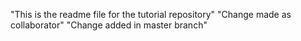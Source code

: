 "This is the readme file for the tutorial repository"
"Change made as collaborator"
"Change added in master branch"